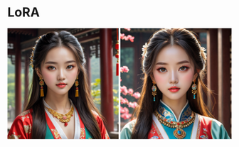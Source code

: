 # LoRA


<div align="center">
  <img src="https://github.com/zhini-web/LoRA/blob/main/pictures/073205f42c36949d67a4fdcb5aa2628.png"，alt="alt text" width="250" >
  <img src="https://github.com/zhini-web/LoRA/blob/main/pictures/c464ffec2f405e5b63d677e0e18f983.png"，alt="alt text" width="250" >
</div>

